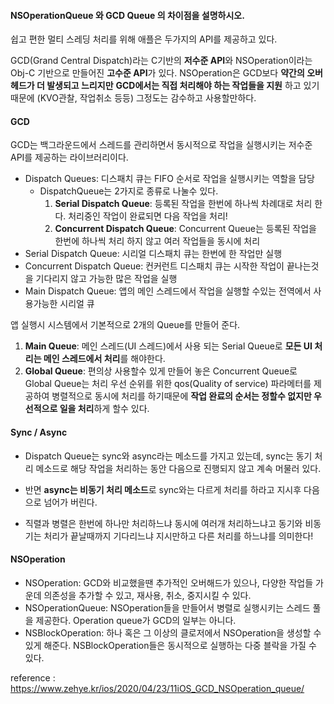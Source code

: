 ####  NSOperationQueue 와 GCD Queue 의 차이점을 설명하시오.

쉽고 편한 멀티 스레딩 처리를 위해 애플은 두가지의 API를 제공하고 있다.

GCD(Grand Central Dispatch)라는 C기반의 **저수준 API**와 NSOperation이라는 Obj-C 기반으로 만들어진 **고수준 API**가 있다. NSOperation은 GCD보다 **약간의 오버헤드가 더 발생되고 느리지만** **GCD에서는 직접 처리해야 하는 작업들을 지원** 하고 있기 때문에 (KVO관찰, 작업취소 등등) 그정도는 감수하고 사용할만하다.

#### GCD

GCD는 백그라운드에서 스레드를 관리하면서 동시적으로 작업을 실행시키는 저수준 API를 제공하는 라이브러리이다.

- Dispatch Queues: 디스패치 큐는 FIFO 순서로 작업을 실행시키는 역할을 담당
  - DispatchQueue는 2가지로 종류로 나눌수 있다.
    1. **Serial Dispatch Queue**: 등록된 작업을 한번에 하나씩 차례대로 처리 한다. 처리중인 작업이 완료되면 다음 작업을 처리!
    2. **Concurrent Dispatch Queue**: Concurrent Queue는 등록된 작업을 한번에 하나씩 처리 하지 않고 여러 작업들을 동시에 처리
- Serial Dispatch Queue: 시리얼 디스패치 큐는 한번에 한 작업만 실행
- Concurrent Dispatch Queue: 컨커런트 디스패치 큐는 시작한 작업이 끝나는것을 기다리지 않고 가능한 많은 작업을 실행
- Main Dispatch Queue: 앱의 메인 스레드에서 작업을 실행할 수있는 전역에서 사용가능한 시리얼 큐

앱 실행시 시스템에서 기본적으로 2개의 Queue를 만들어 준다.

1. **Main Queue**: 메인 스레드(UI 스레드)에서 사용 되는 Serial Queue로 **모든 UI 처리는 메인 스레드에서 처리**를 해야한다.
2. **Global Queue**: 편의상 사용할수 있게 만들어 놓은 Concurrent Queue로 Global Queue는 처리 우선 순위를 위한 qos(Quality of service) 파라메터를 제공하여 병렬적으로 동시에 처리를 하기때문에 **작업 완료의 순서는 정할수 없지만 우선적으로 일을 처리**하게 할수 있다.

#### Sync / Async

- Dispatch Queue는 sync와 async라는 메소드를 가지고 있는데, sync는 동기 처리 메소드로 해당 작업을 처리하는 동안 다음으로 진행되지 않고 계속 머물러 있다.
- 반면 **async는 비동기 처리 메소드**로 sync와는 다르게 처리를 하라고 지시후 다음으로 넘어가 버린다.

- 직렬과 병렬은 한번에 하나만 처리하느냐 동시에 여러개 처리하느냐고 동기와 비동기는 처리가 끝날때까지 기다리느냐 지시만하고 다른 처리를 하느냐를 의미한다!

#### NSOperation

- NSOperation: GCD와 비교했을땐 추가적인 오버해드가 있으나, 다양한 작업들 가운데 의존성을 추가할 수 있고, 재사용, 취소, 중지시킬 수 있다.
- NSOperationQueue: NSOperation들을 만들어서 병렬로 실행시키는 스레드 풀을 제공한다. Operation queue가 GCD의 일부는 아니다.
- NSBlockOperation: 하나 혹은 그 이상의 클로저에서 NSOperation을 생성할 수 있게 해준다. NSBlockOperation들은 동시적으로 실행하는 다중 블락을 가질 수 있다.



reference : https://www.zehye.kr/ios/2020/04/23/11iOS_GCD_NSOperation_queue/